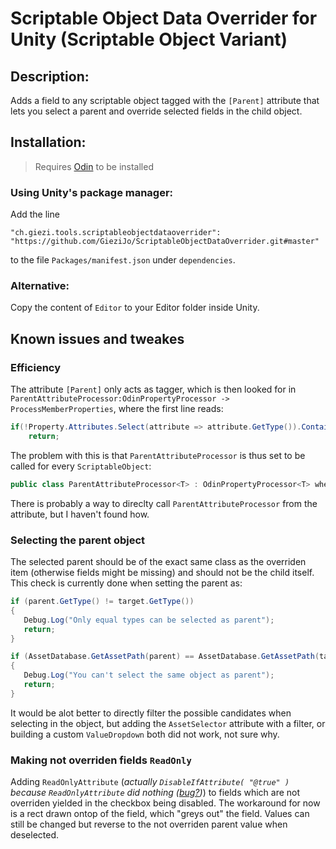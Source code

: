 # Scriptable Object Data Overrider for Unity (Scriptable Object Variant)
## Description:
Adds a field to any scriptable object tagged with the `[Parent]` attribute that lets you select a parent and override selected fields in the child object.

## Installation:
> Requires [Odin](odininspector.com/) to be installed
### Using Unity's package manager:
Add the line
```
"ch.giezi.tools.scriptableobjectdataoverrider": "https://github.com/GieziJo/ScriptableObjectDataOverrider.git#master"
```
to the file `Packages/manifest.json` under `dependencies`.

### Alternative:
Copy the content of `Editor` to your Editor folder inside Unity.

## Known issues and tweakes
### Efficiency
The attribute `[Parent]` only acts as tagger, which is then looked for in `ParentAttributeProcessor:OdinPropertyProcessor -> ProcessMemberProperties`, where the first line reads:
```csharp
if(!Property.Attributes.Select(attribute => attribute.GetType()).Contains(typeof(ParentAttribute)))
    return;
```
The problem with this is that `ParentAttributeProcessor` is thus set to be called for every `ScriptableObject`:
```csharp
public class ParentAttributeProcessor<T> : OdinPropertyProcessor<T> where T : ScriptableObject
```
There is probably a way to direclty call `ParentAttributeProcessor` from the attribute, but I haven't found how.

### Selecting the parent object
The selected parent should be of the exact same class as the overriden item (otherwise fields might be missing) and should not be the child itself.
This check is currently done when setting the parent as:
 ```csharp
if (parent.GetType() != target.GetType())
{
    Debug.Log("Only equal types can be selected as parent");
    return;
}

if (AssetDatabase.GetAssetPath(parent) == AssetDatabase.GetAssetPath(target))
{
    Debug.Log("You can't select the same object as parent");
    return;
}
 ```
It would be alot better to directly filter the possible candidates when selecting in the object, but adding the `AssetSelector` attribute with a filter, or building a custom `ValueDropdown` both did not work, not sure why.

### Making not overriden fields `ReadOnly`
Adding `ReadOnlyAttribute` (_actually `DisableIfAttribute( "@true" )` because `ReadOnlyAttribute` did nothing ([bug?](https://bitbucket.org/sirenix/odin-inspector/issues/747/in-odinpropertyprocessor))_) to fields which are not overriden yielded in the checkbox being disabled. The workaround for now is a rect drawn ontop of the field, which "greys out" the field. Values can still be changed but reverse to the not overriden parent value when deselected.